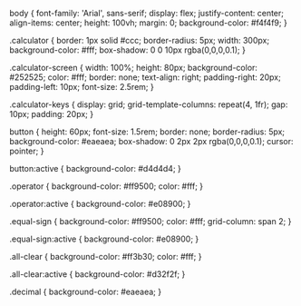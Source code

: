 body {
    font-family: 'Arial', sans-serif;
    display: flex;
    justify-content: center;
    align-items: center;
    height: 100vh;
    margin: 0;
    background-color: #f4f4f9;
}

.calculator {
    border: 1px solid #ccc;
    border-radius: 5px;
    width: 300px;
    background-color: #fff;
    box-shadow: 0 0 10px rgba(0,0,0,0.1);
}

.calculator-screen {
    width: 100%;
    height: 80px;
    background-color: #252525;
    color: #fff;
    border: none;
    text-align: right;
    padding-right: 20px;
    padding-left: 10px;
    font-size: 2.5rem;
}

.calculator-keys {
    display: grid;
    grid-template-columns: repeat(4, 1fr);
    gap: 10px;
    padding: 20px;
}

button {
    height: 60px;
    font-size: 1.5rem;
    border: none;
    border-radius: 5px;
    background-color: #eaeaea;
    box-shadow: 0 2px 2px rgba(0,0,0,0.1);
    cursor: pointer;
}

button:active {
    background-color: #d4d4d4;
}

.operator {
    background-color: #ff9500;
    color: #fff;
}

.operator:active {
    background-color: #e08900;
}

.equal-sign {
    background-color: #ff9500;
    color: #fff;
    grid-column: span 2;
}

.equal-sign:active {
    background-color: #e08900;
}

.all-clear {
    background-color: #ff3b30;
    color: #fff;
}

.all-clear:active {
    background-color: #d32f2f;
}

.decimal {
    background-color: #eaeaea;
}